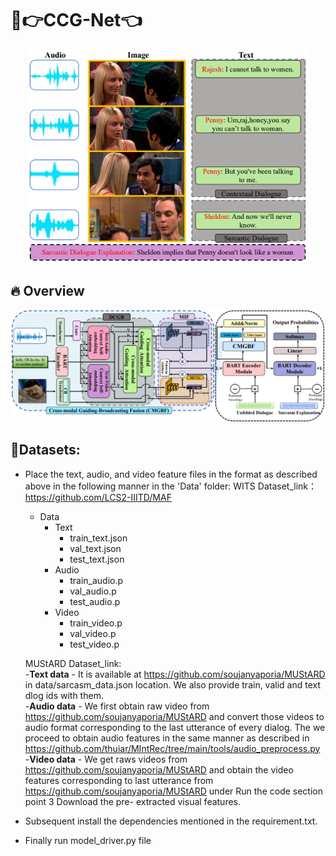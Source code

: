 # 🤣👉CCG-Net👈
<p align="center">
<img src="introduction.png" width="450 height="450">
</p>

## 🔥 Overview
<p align="center">
  <img src="framework.png" width="900 height="900"
</p>

## 📣Datasets:
- Place the text, audio, and video feature files in the format as described above in the following manner in the 'Data' folder:
WITS Dataset_link：https://github.com/LCS2-IIITD/MAF <br />
  - Data
    - Text
      - train_text.json
      - val_text.json
      - test_text.json
    - Audio
      - train_audio.p
      - val_audio.p
      - test_audio.p
    - Video
      - train_video.p
      - val_video.p
      - test_video.p<br />

  MUStARD Dataset_link:<br />
  -**Text data** - It is available at https://github.com/soujanyaporia/MUStARD in data/sarcasm_data.json location. We also provide train, valid and text dlog ids with them. <br />
  -**Audio data** - We first obtain raw video from https://github.com/soujanyaporia/MUStARD and convert those videos to audio format corresponding to the last utterance   of every dialog. The we proceed to obtain audio features in the same manner 	as described in https://github.com/thuiar/MIntRec/tree/main/tools/audio_preprocess.py <br />
  -**Video data** - We get raws videos from https://github.com/soujanyaporia/MUStARD and obtain the video features corresponding to last utterance from https://github.com/soujanyaporia/MUStARD under Run the code section point 3 Download the pre-		extracted visual features. <br />

- Subsequent install the dependencies mentioned in the requirement.txt. <br />
- Finally run model_driver.py file 
    

    
